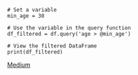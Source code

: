
	# Set a variable  
	min_age = 30  
	  
	# Use the variable in the query function  
	df_filtered = df.query('age > @min_age')  
	  
	# View the filtered DataFrame  
	print(df_filtered)

[Medium](https://medium.com/towardsdev/harness-the-power-of-the-pandas-query-function-2e964331f370)